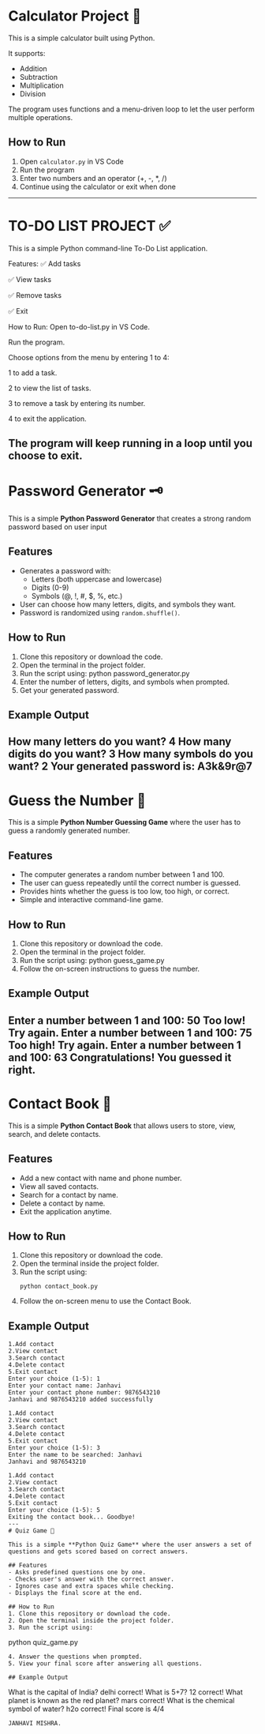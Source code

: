 # Calculator Project 🧮

This is a simple calculator built using Python.

It supports:
- Addition
- Subtraction
- Multiplication
- Division

The program uses functions and a menu-driven loop to let the user perform multiple operations.

## How to Run

1. Open `calculator.py` in VS Code
2. Run the program
3. Enter two numbers and an operator (+, -, *, /)
4. Continue using the calculator or exit when done
---

# TO-DO LIST PROJECT ✅

This is a simple Python command-line To-Do List application.

Features:
✅ Add tasks

✅ View tasks

✅ Remove tasks

✅ Exit

How to Run:
Open to-do-list.py in VS Code.

Run the program.

Choose options from the menu by entering 1 to 4:

1 to add a task.

2 to view the list of tasks.

3 to remove a task by entering its number.

4 to exit the application.

The program will keep running in a loop until you choose to exit.
---

# Password Generator 🗝️

This is a simple **Python Password Generator** that creates a strong random password based on user input
## Features
- Generates a password with:
  - Letters (both uppercase and lowercase)
  - Digits (0-9)
  - Symbols (@, !, #, $, %, etc.)
- User can choose how many letters, digits, and symbols they want.
- Password is randomized using `random.shuffle()`.

## How to Run
1. Clone this repository or download the code.
2. Open the terminal in the project folder.
3. Run the script using: python password_generator.py
4. Enter the number of letters, digits, and symbols when prompted.
5. Get your generated password.

## Example Output
How many letters do you want? 4
How many digits do you want? 3
How many symbols do you want? 2
Your generated password is: A3k&9r@7
---
# Guess the Number 🎯

This is a simple **Python Number Guessing Game** where the user has to guess a randomly generated number.

## Features
- The computer generates a random number between 1 and 100.
- The user can guess repeatedly until the correct number is guessed.
- Provides hints whether the guess is too low, too high, or correct.
- Simple and interactive command-line game.

## How to Run
1. Clone this repository or download the code.
2. Open the terminal in the project folder.
3. Run the script using: python guess_game.py
4. Follow the on-screen instructions to guess the number.

## Example Output
Enter a number between 1 and 100: 50
Too low! Try again.
Enter a number between 1 and 100: 75
Too high! Try again.
Enter a number between 1 and 100: 63
Congratulations! You guessed it right.
---
# Contact Book 📒

This is a simple **Python Contact Book** that allows users to store, view, search, and delete contacts.

## Features
- Add a new contact with name and phone number.
- View all saved contacts.
- Search for a contact by name.
- Delete a contact by name.
- Exit the application anytime.

## How to Run
1. Clone this repository or download the code.
2. Open the terminal inside the project folder.
3. Run the script using:
   ```
   python contact_book.py
   ```
4. Follow the on-screen menu to use the Contact Book.

## Example Output
```
1.Add contact
2.View contact
3.Search contact
4.Delete contact
5.Exit contact
Enter your choice (1-5): 1
Enter your contact name: Janhavi
Enter your contact phone number: 9876543210
Janhavi and 9876543210 added successfully

1.Add contact
2.View contact
3.Search contact
4.Delete contact
5.Exit contact
Enter your choice (1-5): 3
Enter the name to be searched: Janhavi
Janhavi and 9876543210

1.Add contact
2.View contact
3.Search contact
4.Delete contact
5.Exit contact
Enter your choice (1-5): 5
Exiting the contact book... Goodbye!
---
# Quiz Game 📝

This is a simple **Python Quiz Game** where the user answers a set of questions and gets scored based on correct answers.

## Features
- Asks predefined questions one by one.
- Checks user's answer with the correct answer.
- Ignores case and extra spaces while checking.
- Displays the final score at the end.

## How to Run
1. Clone this repository or download the code.
2. Open the terminal inside the project folder.
3. Run the script using:
   ```
   python quiz_game.py
   ```
4. Answer the questions when prompted.
5. View your final score after answering all questions.

## Example Output
```
What is the capital of India? delhi
correct!
What is 5+7? 12
correct!
What planet is known as the red planet? mars
correct!
What is the chemical symbol of water? h2o
correct!
Final score is 4/4
```
JANHAVI MISHRA.
